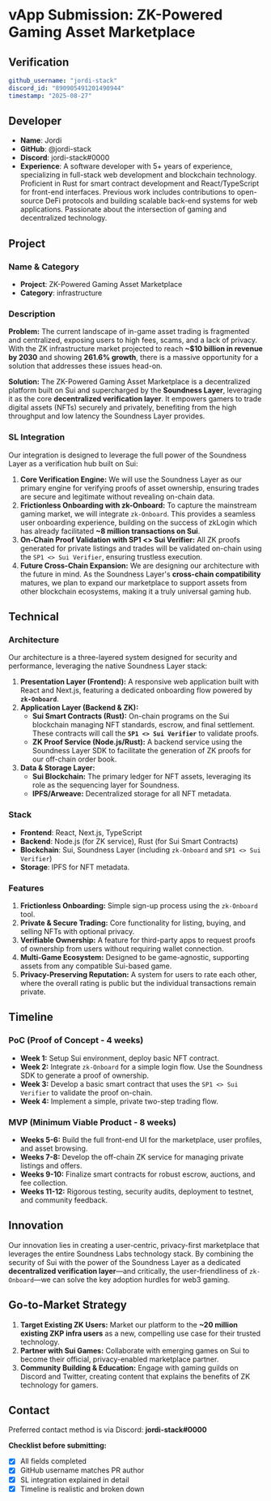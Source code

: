 # vApp Submission: ZK-Powered Gaming Asset Marketplace

## Verification
```yaml
github_username: "jordi-stack"
discord_id: "890905491201490944"
timestamp: "2025-08-27"
```

## Developer
- **Name**: Jordi
- **GitHub**: @jordi-stack
- **Discord**: jordi-stack#0000
- **Experience**: A software developer with 5+ years of experience, specializing in full-stack web development and blockchain technology. Proficient in Rust for smart contract development and React/TypeScript for front-end interfaces. Previous work includes contributions to open-source DeFi protocols and building scalable back-end systems for web applications. Passionate about the intersection of gaming and decentralized technology.

## Project

### Name & Category
- **Project**: ZK-Powered Gaming Asset Marketplace
- **Category**: infrastructure

### Description
**Problem:** The current landscape of in-game asset trading is fragmented and centralized, exposing users to high fees, scams, and a lack of privacy. With the ZK infrastructure market projected to reach **~$10 billion in revenue by 2030** and showing **261.6% growth**, there is a massive opportunity for a solution that addresses these issues head-on.

**Solution:** The ZK-Powered Gaming Asset Marketplace is a decentralized platform built on Sui and supercharged by the **Soundness Layer**, leveraging it as the core **decentralized verification layer**. It empowers gamers to trade digital assets (NFTs) securely and privately, benefiting from the high throughput and low latency the Soundness Layer provides.

### SL Integration
Our integration is designed to leverage the full power of the Soundness Layer as a verification hub built on Sui:

1.  **Core Verification Engine:** We will use the Soundness Layer as our primary engine for verifying proofs of asset ownership, ensuring trades are secure and legitimate without revealing on-chain data.
2.  **Frictionless Onboarding with zk-Onboard:** To capture the mainstream gaming market, we will integrate `zk-Onboard`. This provides a seamless user onboarding experience, building on the success of zkLogin which has already facilitated **~8 million transactions on Sui**.
3.  **On-Chain Proof Validation with SP1 <> Sui Verifier:** All ZK proofs generated for private listings and trades will be validated on-chain using the `SP1 <> Sui Verifier`, ensuring trustless execution.
4.  **Future Cross-Chain Expansion:** We are designing our architecture with the future in mind. As the Soundness Layer's **cross-chain compatibility** matures, we plan to expand our marketplace to support assets from other blockchain ecosystems, making it a truly universal gaming hub.

## Technical

### Architecture
Our architecture is a three-layered system designed for security and performance, leveraging the native Soundness Layer stack:

1.  **Presentation Layer (Frontend):** A responsive web application built with React and Next.js, featuring a dedicated onboarding flow powered by **`zk-Onboard`**.
2.  **Application Layer (Backend & ZK):**
    *   **Sui Smart Contracts (Rust):** On-chain programs on the Sui blockchain managing NFT standards, escrow, and final settlement. These contracts will call the **`SP1 <> Sui Verifier`** to validate proofs.
    *   **ZK Proof Service (Node.js/Rust):** A backend service using the Soundness Layer SDK to facilitate the generation of ZK proofs for our off-chain order book.
3.  **Data & Storage Layer:**
    *   **Sui Blockchain:** The primary ledger for NFT assets, leveraging its role as the sequencing layer for Soundness.
    *   **IPFS/Arweave:** Decentralized storage for all NFT metadata.

### Stack
- **Frontend**: React, Next.js, TypeScript
- **Backend**: Node.js (for ZK service), Rust (for Sui Smart Contracts)
- **Blockchain**: Sui, Soundness Layer (including `zk-Onboard` and `SP1 <> Sui Verifier`)
- **Storage**: IPFS for NFT metadata.

### Features
1.  **Frictionless Onboarding:** Simple sign-up process using the `zk-Onboard` tool.
2.  **Private & Secure Trading:** Core functionality for listing, buying, and selling NFTs with optional privacy.
3.  **Verifiable Ownership:** A feature for third-party apps to request proofs of ownership from users without requiring wallet connection.
4.  **Multi-Game Ecosystem:** Designed to be game-agnostic, supporting assets from any compatible Sui-based game.
5.  **Privacy-Preserving Reputation:** A system for users to rate each other, where the overall rating is public but the individual transactions remain private.

## Timeline

### PoC (Proof of Concept - 4 weeks)
- **Week 1:** Setup Sui environment, deploy basic NFT contract.
- **Week 2:** Integrate `zk-Onboard` for a simple login flow. Use the Soundness SDK to generate a proof of ownership.
- **Week 3:** Develop a basic smart contract that uses the `SP1 <> Sui Verifier` to validate the proof on-chain.
- **Week 4:** Implement a simple, private two-step trading flow.

### MVP (Minimum Viable Product - 8 weeks)
- **Weeks 5-6:** Build the full front-end UI for the marketplace, user profiles, and asset browsing.
- **Weeks 7-8:** Develop the off-chain ZK service for managing private listings and offers.
- **Weeks 9-10:** Finalize smart contracts for robust escrow, auctions, and fee collection.
- **Weeks 11-12:** Rigorous testing, security audits, deployment to testnet, and community feedback.

## Innovation
Our innovation lies in creating a user-centric, privacy-first marketplace that leverages the entire Soundness Labs technology stack. By combining the security of Sui with the power of the Soundness Layer as a dedicated **decentralized verification layer**—and critically, the user-friendliness of `zk-Onboard`—we can solve the key adoption hurdles for web3 gaming.

## Go-to-Market Strategy
1.  **Target Existing ZK Users:** Market our platform to the **~20 million existing ZKP infra users** as a new, compelling use case for their trusted technology.
2.  **Partner with Sui Games:** Collaborate with emerging games on Sui to become their official, privacy-enabled marketplace partner.
3.  **Community Building & Education:** Engage with gaming guilds on Discord and Twitter, creating content that explains the benefits of ZK technology for gamers.

## Contact
Preferred contact method is via Discord: **jordi-stack#0000**

**Checklist before submitting:**
- [x] All fields completed
- [x] GitHub username matches PR author
- [x] SL integration explained in detail
- [x] Timeline is realistic and broken down
